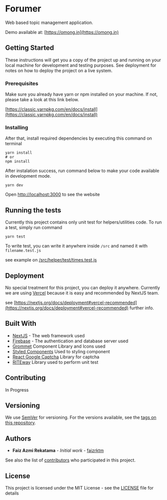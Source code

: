 # Forumer

Web based topic management application.

Demo available at: [https://omong.in](https://omong.in)

## Getting Started

These instructions will get you a copy of the project up and running on your local machine for development and testing purposes. See deployment for notes on how to deploy the project on a live system.

### Prerequisites

Make sure you already have yarn or npm installed on your machine. If not, please take a look at this link below.

[https://classic.yarnpkg.com/en/docs/install](https://classic.yarnpkg.com/en/docs/install)

### Installing

After that, install required dependencies by executing this command on terminal

```
yarn install
# or
npm install
```

After instalation success, run command below to make your code available in development mode.

```
yarn dev
```

Open [http://localhost:3000](http://localhost:3000) to see the website

## Running the tests

Currently this project contains only unit test for helpers/utilities code. To run a test, simply run command

```
yarn test
```

To write test, you can write it anywhere inside `/src` and named it with `filename.test.js`

see example on [/src/helper/test/times.test.js](https://github.com/faizrktm/forumer/blob/master/src/helper/test/times.test.js)

## Deployment

No special treatment for this project, you can deploy it anywhere. Currently we are using [Vercel](https://vercel.com/) because it is easy and recommended by NextJS team.

see [https://nextjs.org/docs/deployment#vercel-recommended](https://nextjs.org/docs/deployment#vercel-recommended) further info.

## Built With

* [NextJS](https://nextjs.org) - The web framework used
* [Firebase](https://firebase.google.com) - The authentication and database server used
* [Grommet](https://v2.grommet.io/) Component Library and Icons used
* [Styled Components](https://styled-components.com/) Used to styling component
* [React Google Captcha](https://www.npmjs.com/package/react-google-recaptcha) Library for captcha
* [RITEway](https://github.com/ericelliott/riteway) Library used to perform unit test

## Contributing

In Progress

## Versioning

We use [SemVer](http://semver.org/) for versioning. For the versions available, see the [tags on this repository](https://github.com/faizrktm/forumer/tags).

## Authors

* **Faiz Azmi Rekatama** - *Initial work* - [faizrktm](https://github.com/faizrktm)

See also the list of [contributors](https://github.com/faizrktm/forumer/contributors) who participated in this project.

## License

This project is licensed under the MIT License - see the [LICENSE](https://github.com/faizrktm/forumer/blob/master/LICENSE) file for details
